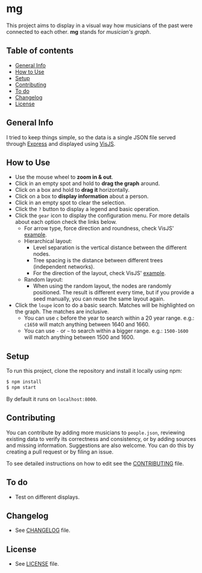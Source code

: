 # mg

This project aims to display in a visual way how musicians of the past were connected to each other. **mg** stands for *musician's graph*.

## Table of contents
- [General Info](#general-info)
- [How to Use](#how-to-use)
- [Setup](#setup)
- [Contributing](#contributing)
- [To do](#to-do)
- [Changelog](#changelog)
- [License](#license)

## General Info
I tried to keep things simple, so the data is a single JSON file served through [Express](https://expressjs.com/) and displayed using [VisJS](https://visjs.org/).

## How to Use
- Use the mouse wheel to **zoom in & out**.
- Click in an empty spot and hold to **drag the graph** around.
- Click on a box and hold to **drag it** horizontally.
- Click on a box to **display information** about a person.
- Click in an empty spot to clear the selection.
- Click the `?` button to display a legend and basic operation.
- Click the `gear` icon to display the configuration menu. For more details about each option check the links below.
	- For arrow type, force direction and roundness, check VisJS' [example](https://visjs.github.io/vis-network/examples/network/edgeStyles/smooth.html).
	- Hierarchical layout:
		- Level separation is the vertical distance between the different nodes.
		- Tree spacing is the distance between different trees (independent networks).
		- For the direction of the layout, check VisJS' [example](https://visjs.github.io/vis-network/examples/network/layout/hierarchicalLayoutUserdefined.html).
	- Random layout:
		- When using the random layout, the nodes are randomly positioned. The result is different every time, but if you provide a seed manually, you can reuse the same layout again.
- Click the `loupe` icon to do a basic search. Matches will be highlighted on the graph. The matches are inclusive.
	- You can use `c` before the year to search within a 20 year range. e.g.: `c1650` will match anything between 1640 and 1660.
	- You can use `-` or `~` to search within a bigger range. e.g.: `1500-1600` will match anything between 1500 and 1600.

## Setup
To run this project, clone the repository and install it locally using npm:

```bash
$ npm install
$ npm start
```

By default it runs on `localhost:8000`.

## Contributing
You can contribute by adding more musicians to `people.json`, reviewing existing data to verify its correctness and consistency, or by adding sources and missing information. Suggestions are also welcome. You can do this by creating a pull request or by filing an issue.

To see detailed instructions on how to edit see the [CONTRIBUTING](CONTRIBUTING.md) file.

## To do
- Test on different displays.

## Changelog
- See [CHANGELOG](CHANGELOG.md) file.

## License
- See [LICENSE](LICENSE.md) file.